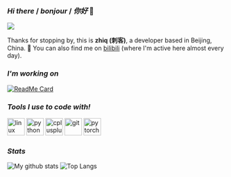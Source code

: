 ### *Hi there* / *bonjour* / *你好* 👋

<p>
  <img src="https://visitor-badge.glitch.me/badge?page_id=zhiqwang.zhiqwang" />
</p>

Thanks for stopping by, this is **zhiq (刺客)**, a developer based in Beijing, China. 🥳 You can also find me on [bilibili](https://space.bilibili.com/168869832) (where I'm active here almost every day).

### *I'm working on*

[![ReadMe Card](https://github-readme-stats.vercel.app/api/pin/?username=zhiqwang&repo=demonet&show_owner=true&theme=vue)](https://github.com/zhiqwang/demonet)

### *Tools I use to code with!*

<p align="left"><img src="https://devicons.github.io/devicon/devicon.git/icons/linux/linux-original.svg" alt="linux" width="40" height="40"/> <img src="https://devicons.github.io/devicon/devicon.git/icons/python/python-original.svg" alt="python" width="40" height="40"/> <img src="https://devicons.github.io/devicon/devicon.git/icons/cplusplus/cplusplus-original.svg" alt="cplusplus" width="40" height="40"/> <img src="https://www.vectorlogo.zone/logos/git-scm/git-scm-icon.svg" alt="git" width="40" height="40"/> <img src="https://www.vectorlogo.zone/logos/pytorch/pytorch-icon.svg" alt="pytorch" width="40" height="40"/></p>

### *Stats*

![My github stats](https://github-readme-stats.vercel.app/api?username=zhiqwang&count_private=true&show_icons=true&hide=issues&include_all_commits=true) ![Top Langs](https://github-readme-stats.anuraghazra1.vercel.app/api/top-langs/?username=zhiqwang&layout=compact&hide=jupyter%20notebook)
